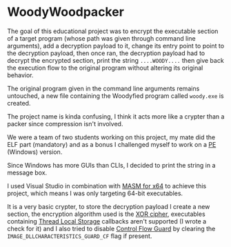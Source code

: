 # WoodyWoodpacker

The goal of this educational project was to encrypt the executable section of a target program (whose path was given through command line arguments), add a decryption payload to it, change its entry point to point to the decryption payload, then once ran, the decryption payload had to decrypt the encrypted section, print the string `....WOODY....` then give back the execution flow to the original program without altering its original behavior.

The original program given in the command line arguments remains untouched, a new file containing the Woodyfied program called `woody.exe` is created.

The project name is kinda confusing, I think it acts more like a crypter than a packer since compression isn't involved.

We were a team of two students working on this project, my mate did the ELF part (mandatory) and as a bonus I challenged myself to work on a [PE](https://docs.microsoft.com/en-us/windows/desktop/Debug/pe-format) (Windows) version.

Since Windows has more GUIs than CLIs, I decided to print the string in a message box.

I used Visual Studio in combination with [MASM for x64](https://docs.microsoft.com/en-us/cpp/assembler/masm/microsoft-macro-assembler-reference) to achieve this project, which means I was only targeting 64-bit executables.

It is a very basic crypter, to store the decryption payload I create a new section, the encryption algorithm used is the [XOR cipher](https://en.wikipedia.org/wiki/XOR_cipher), executables containing [Thread Local Storage](https://kr-manish.github.io/aragorn/blog/Thread-Local-Storage) callbacks aren't supported (I wrote a check for it) and I also tried to disable [Control Flow Guard](https://docs.microsoft.com/en-us/windows/win32/secbp/control-flow-guard) by clearing the `IMAGE_DLLCHARACTERISTICS_GUARD_CF` flag if present.